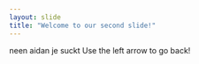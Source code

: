 ```yaml
---
layout: slide
title: "Welcome to our second slide!"
---
```

neen aidan je suckt
Use the left arrow to go back!
